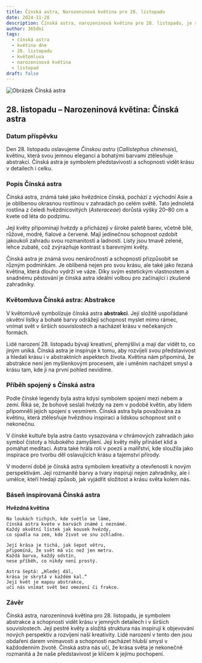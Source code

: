 ```yaml
---
title: Čínská astra, Narozeninová květina pro 28. listopadu
date: 2024-11-28
description: Čínská astra, narozeninová květina pro 28. listopadu, je symbolem Abstrakce. Objevte její jedinečný význam, fascinující příběhy a poezii, která oslavuje její krásu.
author: 365dní
tags:
  - čínská astra
  - květina dne
  - 28. listopadu
  - květomluva
  - narozeninová květina
  - listopad
draft: false
---
```


![Obrázek Čínská astra](https://cdn.pixabay.com/photo/2019/10/08/17/53/asters-4535620_1280.jpg#center)

## 28. listopadu – Narozeninová květina: Čínská astra

### Datum příspěvku

Den 28. listopadu oslavujeme _Čínskou astru_ (_Callistephus chinensis_), květinu, která svou jemnou elegancí a bohatými barvami ztělesňuje abstrakci. Čínská astra je symbolem představivosti a schopnosti vidět krásu v detailech i celku.

### Popis Čínská astra

Čínská astra, známá také jako hvězdnice čínská, pochází z východní Asie a je oblíbenou okrasnou rostlinou v zahradách po celém světě. Tato jednoletá rostlina z čeledi hvězdnicovitých (_Asteraceae_) dorůstá výšky 20–80 cm a kvete od léta do podzimu.

Její květy připomínají hvězdy a přicházejí v široké paletě barev, včetně bílé, růžové, modré, fialové a červené. Mají jedinečnou schopnost ozdobit jakoukoli zahradu svou rozmanitostí a ladností. Listy jsou tmavě zelené, lehce zubaté, což zvýrazňuje kontrast s barevnými květy.

Čínská astra je známá svou nenáročností a schopností přizpůsobit se různým podmínkám. Je oblíbená nejen pro svou krásu, ale také jako řezaná květina, která dlouho vydrží ve váze. Díky svým estetickým vlastnostem a snadnému pěstování je čínská astra ideální volbou pro začínající i zkušené zahradníky.

### Květomluva Čínská astra: Abstrakce

V květomluvě symbolizuje čínská astra **abstrakci**. Její složitě uspořádané okvětní lístky a bohaté barvy odrážejí schopnost myslet mimo rámec, vnímat svět v širších souvislostech a nacházet krásu v nečekaných formách.

Lidé narození 28. listopadu bývají kreativní, přemýšliví a mají dar vidět to, co jiným uniká. Čínská astra je inspiruje k tomu, aby rozvíjeli svou představivost a hledali krásu i v abstraktních aspektech života. Květina nám připomíná, že abstrakce není jen myšlenkovým procesem, ale i uměním nacházet smysl a krásu tam, kde ji na první pohled nevidíme.

### Příběh spojený s Čínská astra

Podle čínské legendy byla astra kdysi symbolem spojení mezi nebem a zemí. Říká se, že bohové seslali hvězdy na zem v podobě květin, aby lidem připomněli jejich spojení s vesmírem. Čínská astra byla považována za květinu, která ztělesňuje hvězdnou inspiraci a lidskou schopnost snít o nekonečnu.

V čínské kultuře byla astra často vysazována v chrámových zahradách jako symbol čistoty a hlubokého zamyšlení. Její květy měly přinášet klid a pomáhat meditaci. Astra také hrála roli v poezii a malířství, kde sloužila jako inspirace pro tvorbu děl oslavujících krásu a tajemství přírody.

V moderní době je čínská astra symbolem kreativity a otevřenosti k novým perspektivám. Její rozmanité barvy a tvary inspirují nejen zahradníky, ale i umělce, kteří hledají způsob, jak vyjádřit složitost a krásu světa kolem nás.

### Báseň inspirovaná Čínská astra

**Hvězdná květina**

```
Na loukách tichých, kde světlo se láme,  
čínská astra kvete v barvách známé i neznámé.  
Každý okvětní lístek jak kousek hvězdy,  
co spadla na zem, kde život ve snu zchladne.  

Její krása je tichá, jak šepot větru,  
připomíná, že svět má víc než jen metru.  
Každá barva, každý odstín,  
nese příběh, co nikdy není prostý.  

Astra šeptá: „Hledej dál,  
krása je skrytá v každém kal.“  
Její květ je mapou abstrakce,  
učí nás vnímat svět bez omezení či frakce.  
```

### Závěr

Čínská astra, narozeninová květina pro 28. listopadu, je symbolem abstrakce a schopnosti vidět krásu v jemných detailech i v širších souvislostech. Její pestré květy a složitá struktura nás inspirují k objevování nových perspektiv a rozvíjení naší kreativity. Lidé narození v tento den jsou obdařeni darem vnímavosti a schopností nacházet hlubší smysl v každodenním životě. Čínská astra nás učí, že krása světa je nekonečně rozmanitá a že naše představivost je klíčem k jejímu pochopení.
